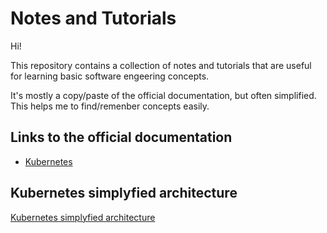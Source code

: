 # Notes and Tutorials

Hi!

This repository contains a collection of notes and tutorials that are useful for learning basic software engeering concepts.

It's mostly a copy/paste of the official documentation, but often simplified. This helps me to find/remenber concepts easily.

## Links to the official documentation
- [Kubernetes](https://kubernetes.io/)

## Kubernetes simplyfied architecture

[Kubernetes simplyfied architecture](./Kubernetes/img/k8s.png)
